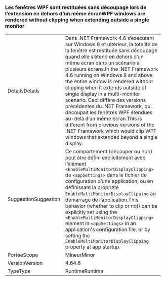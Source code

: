 ### <a name="wpf-windows-are-rendered-without-clipping-when-extending-outside-a-single-monitor"></a><span data-ttu-id="fce06-101">Les fenêtres WPF sont restituées sans découpage lors de l’extension en dehors d’un même écran</span><span class="sxs-lookup"><span data-stu-id="fce06-101">WPF windows are rendered without clipping when extending outside a single monitor</span></span>

|   |   |
|---|---|
|<span data-ttu-id="fce06-102">Détails</span><span class="sxs-lookup"><span data-stu-id="fce06-102">Details</span></span>|<span data-ttu-id="fce06-103">Dans .NET Framework 4.6 s’exécutant sur Windows 8 et ultérieur, la totalité de la fenêtre est restituée sans découpage quand elle s’étend en dehors d’un même écran dans un scénario à plusieurs écrans.</span><span class="sxs-lookup"><span data-stu-id="fce06-103">In the .NET Framework 4.6 running on Windows 8 and above, the entire window is rendered without clipping when it extends outside of single display in a multi-monitor scenario.</span></span> <span data-ttu-id="fce06-104">Ceci diffère des versions précédentes du .NET Framework, qui découpait les fenêtres WPF étendues au-delà d’un même écran.</span><span class="sxs-lookup"><span data-stu-id="fce06-104">This is different from previous versions of the .NET Framework which would clip WPF windows that extended beyond a single display.</span></span>|
|<span data-ttu-id="fce06-105">Suggestion</span><span class="sxs-lookup"><span data-stu-id="fce06-105">Suggestion</span></span>|<span data-ttu-id="fce06-106">Ce comportement (découper ou non) peut être défini explicitement avec l’élément <code>&lt;EnableMultiMonitorDisplayClipping&gt;</code> de <code>&lt;appSettings&gt;</code> dans le fichier de configuration d’une application, ou en définissant la propriété <code>EnableMultiMonitorDisplayClipping</code> au démarrage de l’application.</span><span class="sxs-lookup"><span data-stu-id="fce06-106">This behavior (whether to clip or not) can be explicitly set using the <code>&lt;EnableMultiMonitorDisplayClipping&gt;</code> element in <code>&lt;appSettings&gt;</code> in an application's configuration file, or by setting the <code>EnableMultiMonitorDisplayClipping</code> property at app startup.</span></span>|
|<span data-ttu-id="fce06-107">Portée</span><span class="sxs-lookup"><span data-stu-id="fce06-107">Scope</span></span>|<span data-ttu-id="fce06-108">Mineur</span><span class="sxs-lookup"><span data-stu-id="fce06-108">Minor</span></span>|
|<span data-ttu-id="fce06-109">Version</span><span class="sxs-lookup"><span data-stu-id="fce06-109">Version</span></span>|<span data-ttu-id="fce06-110">4.6</span><span class="sxs-lookup"><span data-stu-id="fce06-110">4.6</span></span>|
|<span data-ttu-id="fce06-111">Type</span><span class="sxs-lookup"><span data-stu-id="fce06-111">Type</span></span>|<span data-ttu-id="fce06-112">Runtime</span><span class="sxs-lookup"><span data-stu-id="fce06-112">Runtime</span></span>|

